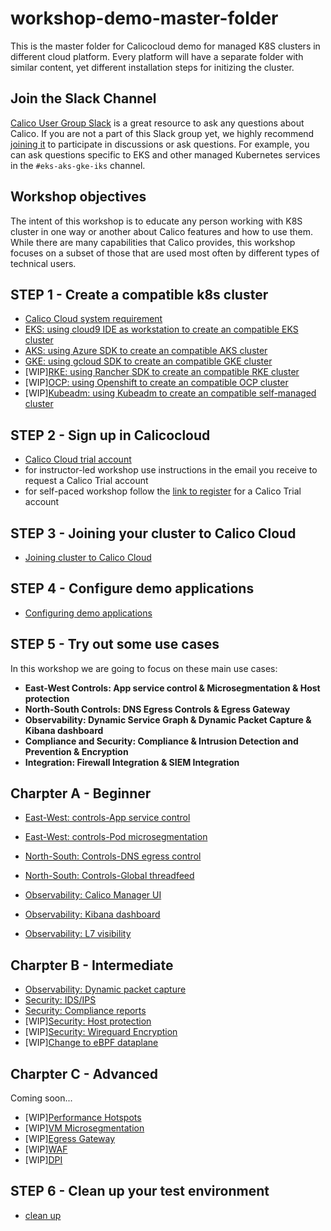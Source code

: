 # workshop-demo-master-folder
This is the master folder for Calicocloud demo for managed K8S clusters in different cloud platform. Every platform will have a separate folder with similar content, yet different installation steps for initizing the cluster. 

## Join the Slack Channel

[Calico User Group Slack](https://slack.projectcalico.org/) is a great resource to ask any questions about Calico. If you are not a part of this Slack group yet, we highly recommend [joining it](https://slack.projectcalico.org/) to participate in discussions or ask questions. For example, you can ask questions specific to EKS and other managed Kubernetes services in the `#eks-aks-gke-iks` channel.

## Workshop objectives

The intent of this workshop is to educate any person working with K8S cluster in one way or another about Calico features and how to use them. While there are many capabilities that Calico provides, this workshop focuses on a subset of those that are used most often by different types of technical users.


## STEP 1 - Create a compatible k8s cluster 

  - [Calico Cloud system requirement](https://docs.calicocloud.io/install/system-requirements)
  - [EKS: using cloud9 IDE as workstation to create an compatible EKS cluster](modules/creating-eks-cluster.md)
  - [AKS: using Azure SDK to create an compatible AKS cluster](modules/creating-aks-cluster.md)
  - [GKE: using gcloud SDK to create an compatible GKE cluster](modules/creating-gke-cluster.md)
  - [WIP][RKE: using Rancher SDK to create an compatible RKE cluster](modules/creating-rke-cluster.md)
  - [WIP][OCP: using Openshift to create an compatible OCP cluster](modules/creating-rke-cluster.md)
  - [WIP][Kubeadm: using Kubeadm to create an compatible self-managed cluster](modules/creating-kubeadm-cluster.md)

## STEP 2 - Sign up in Calicocloud  

  - [Calico Cloud trial account](https://www.calicocloud.io/home/)
  - for instructor-led workshop use instructions in the email you receive to request a Calico Trial account
  - for self-paced workshop follow the [link to register](https://www.calicocloud.io/home) for a Calico Trial account

## STEP 3 - Joining your cluster to Calico Cloud

  - [Joining cluster to Calico Cloud](modules/joining-calico-cloud.md)


## STEP 4 - Configure demo applications

  - [Configuring demo applications](modules/configuring-demo-apps.md)

## STEP 5 - Try out some use cases

In this workshop we are going to focus on these main use cases:


- **East-West Controls: App service control & Microsegmentation & Host protection**
- **North-South Controls: DNS Egress Controls & Egress Gateway**
- **Observability: Dynamic Service Graph & Dynamic Packet Capture & Kibana dashboard**
- **Compliance and Security: Compliance & Intrusion Detection and Prevention & Encryption**
- **Integration: Firewall Integration & SIEM Integration**

## Charpter A - Beginner

- [East-West: controls-App service control](modules/app-service-control.md)
- [East-West: controls-Pod microsegmentation](modules/pod-microsegmentation.md)
- [North-South: Controls-DNS egress control](modules/dns-egress-controls.md)
- [North-South: Controls-Global threadfeed](modules/global-threadfeed.md)

- [Observability: Calico Manager UI](modules/manager-ui.md)
- [Observability: Kibana dashboard](modules/kibana-dashboard.md)
- [Observability: L7 visibility](modules/enable-l7-visibility.md) 

## Charpter B - Intermediate

- [Observability: Dynamic packet capture](modules/dynamic-packet-capture.md) 
- [Security: IDS/IPS](modules/intrusion-detection-protection.md)
- [Security: Compliance reports](modules/compliance-reports.md) 
- [WIP][Security: Host protection](modules/host-protection.md)
- [WIP][Security: Wireguard Encryption](modules/encryption.md) 
- [WIP][Change to eBPF dataplane](modules/ebpf-dataplane.md)


## Charpter C - Advanced
Coming soon...
- [WIP][Performance Hotspots](modules/performance-hotspots.md) 
- [WIP][VM Microsegmentation](modules/pmicrosegmentation.md)
- [WIP][Egress Gateway](modules/egress-gateway.md) 
- [WIP][WAF](modules/waf.md)
- [WIP][DPI](modules/dpi.md) 


## STEP 6 - Clean up your test environment

- [clean up](modules/clean-up.md)